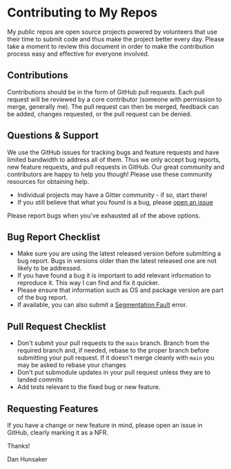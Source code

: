 # Contributing to My Repos

My public repos are open source projects powered by volunteers that use their time to submit code and thus make the project better every day. Please take a moment to review this document in order to make the contribution process easy and effective for everyone involved.

## Contributions

Contributions should be in the form of GitHub pull requests. Each pull request will be reviewed by a core contributor (someone with permission to merge, generally me). The pull request can then be merged, feedback can be added, changes requested, or the pull request can be denied.

## Questions & Support

We use the GitHub issues for tracking bugs and feature requests and have limited bandwidth to address all of them. Thus we only accept bug reports, new feature requests, and pull requests in GitHub. Our great community and contributors are happy to help you though! Please use these community resources for obtaining help.

* Individual projects may have a Gitter community - if so, start there!
* If you still believe that what you found is a bug, please [open an issue](https://github.com/mu-box/core)

Please report bugs when you've exhausted all of the above options.

## Bug Report Checklist

* Make sure you are using the latest released version before submitting a bug report. Bugs in versions older than the latest released one are not likely to be addressed.
* If you have found a bug it is important to add relevant information to reproduce it. This way I can find and fix it quicker.
* Please ensure that information such as OS and package version are part of the bug report.
* If available, you can also submit a [Segmentation Fault](https://en.wikipedia.org/wiki/Segmentation_fault) error.

## Pull Request Checklist

* Don't submit your pull requests to the `main` branch. Branch from the required branch and, if needed, rebase to the proper branch before submitting your pull request. If it doesn't merge cleanly with `main` you may be asked to rebase your changes
* Don't put submodule updates in your pull request unless they are to landed commits 
* Add tests relevant to the fixed bug or new feature. 

## Requesting Features

If you have a change or new feature in mind, please open an issue in GitHub, clearly marking it as a NFR.


Thanks!

Dan Hunsaker
